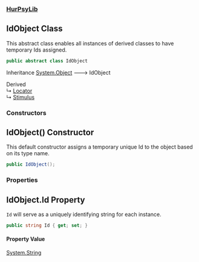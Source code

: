 ### [HurPsyLib](HurPsyLib.md 'HurPsyLib')

## IdObject Class

This abstract class enables all instances of derived classes to have temporary Ids assigned.

```csharp
public abstract class IdObject
```

Inheritance [System.Object](https://docs.microsoft.com/en-us/dotnet/api/System.Object 'System.Object') &#129106; IdObject

Derived  
&#8627; [Locator](HurPsyLib.Locator.md 'HurPsyLib.Locator')  
&#8627; [Stimulus](HurPsyLib.Stimulus.md 'HurPsyLib.Stimulus')
### Constructors

<a name='HurPsyLib.IdObject.IdObject()'></a>

## IdObject() Constructor

This default constructor assigns a temporary unique Id to the object based on its type name.

```csharp
public IdObject();
```
### Properties

<a name='HurPsyLib.IdObject.Id'></a>

## IdObject.Id Property

`Id` will serve as a uniquely identifying string for each instance.

```csharp
public string Id { get; set; }
```

#### Property Value
[System.String](https://docs.microsoft.com/en-us/dotnet/api/System.String 'System.String')